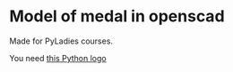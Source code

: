 
# Model of medal in openscad

Made for PyLadies courses.

You need [this Python logo](https://www.thingiverse.com/thing:901468/files)
